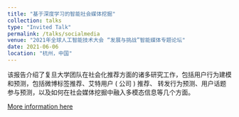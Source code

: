 ```yaml
---
title: "基于深度学习的智能社会媒体挖掘"
collection: talks
type: "Invited Talk"
permalink: /talks/socialmedia
venue: "2021年全球人工智能技术大会 “发展与挑战”智能媒体专题论坛"
date: 2021-06-06
location: "杭州，中国"
---
```

该报告介绍了复旦大学团队在社会化推荐方面的诸多研究工作，包括用户行为建模和预测，包括微博标签推荐、艾特用户 ( 公司 ) 推荐、 转发行为预测、用户话题参与预测，以及如何在社会媒体挖掘中融入多模态信息等几个方面。

[More information here](http://gaitc.thinknet.com.cn/)

